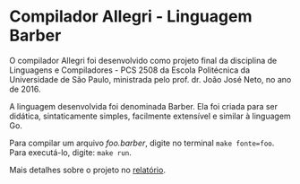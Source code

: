 # Compilador Allegri - Linguagem Barber
O compilador Allegri foi desenvolvido como projeto final da disciplina de Linguagens e Compiladores - PCS 2508 da Escola Politécnica da Universidade de São Paulo, ministrada pelo prof. dr. João José Neto, no ano de 2016.

A linguagem desenvolvida foi denominada Barber. Ela foi criada para ser didática, sintaticamente simples, facilmente extensível e similar à linguagem Go.

Para compilar um arquivo *foo.barber*, digite no terminal `make fonte=foo`. Para executá-lo, digite: `make run`.

Mais detalhes sobre o projeto no [relatório](relatorio/relatorio.pdf).

